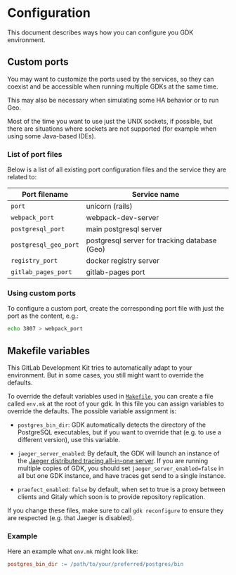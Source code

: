 # Configuration

This document describes ways how you can configure you GDK environment.

## Custom ports

You may want to customize the ports used by the services, so they can
coexist and be accessible when running multiple GDKs at the same time.

This may also be necessary when simulating some HA behavior or to run Geo.

Most of the time you want to use just the UNIX sockets, if possible,
but there are situations where sockets are not supported (for example
when using some Java-based IDEs).

### List of port files

Below is a list of all existing port configuration files and the
service they are related to:

| Port filename         | Service name                                  |
| --------------------- | --------------------------------------------- |
| `port`                | unicorn (rails)                               |
| `webpack_port`        | webpack-dev-server                            |
| `postgresql_port`     | main postgresql server                        |
| `postgresql_geo_port` | postgresql server for tracking database (Geo) |
| `registry_port`       | docker registry server                        |
| `gitlab_pages_port`   | gitlab-pages port                             |

### Using custom ports

To configure a custom port, create the corresponding port file with
just the port as the content, e.g.:

```sh
echo 3807 > webpack_port
```

## Makefile variables

This GitLab Development Kit tries to automatically adapt to your
environment. But in some cases, you still might want to override the
defaults.

To override the default variables used in [`Makefile`](../../Makefile),
you can create a file called `env.mk` at the root of your gdk. In this
file you can assign variables to override the defaults. The possible
variable assignment is:

- `postgres_bin_dir`: GDK automatically detects the directory of the
  PostgreSQL executables, but if you want to override that (e.g. to
  use a different version), use this variable.

- `jaeger_server_enabled`: By default, the GDK will launch an instance of
  the [Jaeger distributed tracing all-in-one
  server](http://localhost:16686/search). If you are running multiple
  copies of GDK, you should set `jaeger_server_enabled=false` in all but
  one GDK instance, and have traces get send to a single instance.

- `praefect_enabled`: `false` by default, when set to true is a proxy between
  clients and Gitaly which soon is to provide repository replication.

If you change these files, make sure to call `gdk reconfigure` to ensure
they are respected (e.g. that Jaeger is disabled).

### Example

Here an example what `env.mk` might look like:

```makefile
postgres_bin_dir := /path/to/your/preferred/postgres/bin
```
